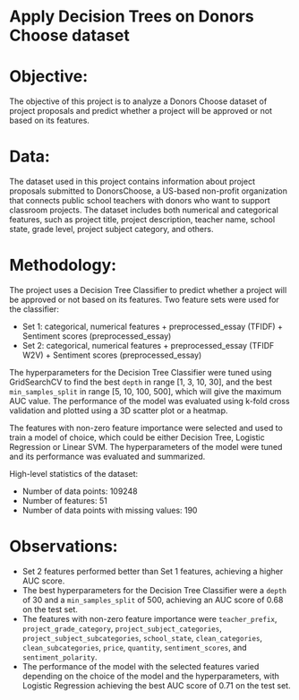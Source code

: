# Apply Decision Trees on Donors Choose dataset

# Objective:
The objective of this project is to analyze a Donors Choose dataset of project proposals and predict whether a project will be approved or not based on its features.

# Data:
The dataset used in this project contains information about project proposals submitted to DonorsChoose, a US-based non-profit organization that connects public school teachers with donors who want to support classroom projects. The dataset includes both numerical and categorical features, such as project title, project description, teacher name, school state, grade level, project subject category, and others.

# Methodology:
The project uses a Decision Tree Classifier to predict whether a project will be approved or not based on its features. Two feature sets were used for the classifier:
- Set 1: categorical, numerical features + preprocessed_essay (TFIDF) + Sentiment scores (preprocessed_essay)
- Set 2: categorical, numerical features + preprocessed_essay (TFIDF W2V) + Sentiment scores (preprocessed_essay)

The hyperparameters for the Decision Tree Classifier were tuned using GridSearchCV to find the best `depth` in range [1, 3, 10, 30], and the best `min_samples_split` in range [5, 10, 100, 500], which will give the maximum AUC value. The performance of the model was evaluated using k-fold cross validation and plotted using a 3D scatter plot or a heatmap.

The features with non-zero feature importance were selected and used to train a model of choice, which could be either Decision Tree, Logistic Regression or Linear SVM. The hyperparameters of the model were tuned and its performance was evaluated and summarized.

High-level statistics of the dataset:
- Number of data points: 109248
- Number of features: 51
- Number of data points with missing values: 190

# Observations:
- Set 2 features performed better than Set 1 features, achieving a higher AUC score.
- The best hyperparameters for the Decision Tree Classifier were a `depth` of 30 and a `min_samples_split` of 500, achieving an AUC score of 0.68 on the test set.
- The features with non-zero feature importance were `teacher_prefix`, `project_grade_category`, `project_subject_categories`, `project_subject_subcategories`, `school_state`, `clean_categories`, `clean_subcategories`, `price`, `quantity`, `sentiment_scores`, and `sentiment_polarity`.
- The performance of the model with the selected features varied depending on the choice of the model and the hyperparameters, with Logistic Regression achieving the best AUC score of 0.71 on the test set.
